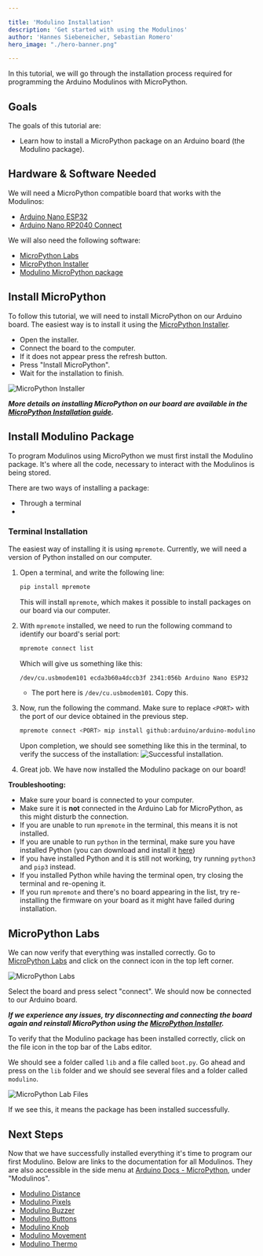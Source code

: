 ```yaml
---

title: 'Modulino Installation'
description: 'Get started with using the Modulinos'
author: 'Hannes Siebeneicher, Sebastian Romero'
hero_image: "./hero-banner.png"

---
```


In this tutorial, we will go through the installation process required for programming the Arduino Modulinos with MicroPython. 

## Goals

The goals of this tutorial are:

- Learn how to install a MicroPython package on an Arduino board (the Modulino package).

## Hardware & Software Needed

We will need a MicroPython compatible board that works with the Modulinos:
- [Arduino Nano ESP32](https://store.arduino.cc/products/nano-esp32?queryID=undefined)
- [Arduino Nano RP2040 Connect](https://store.arduino.cc/en-se/products/arduino-nano-rp2040-connect)

We will also need the following software:
- [MicroPython Labs](https://lab-micropython.arduino.cc/)
- [MicroPython Installer](https://labs.arduino.cc/en/labs/micropython-installer)
- [Modulino MicroPython package](https://github.com/arduino/arduino-modulino-mpy)

## Install MicroPython

To follow this tutorial, we will need to install MicroPython on our Arduino board. The easiest way is to install it using the [MicroPython Installer](https://labs.arduino.cc/en/labs/micropython-installer).

- Open the installer.
- Connect the board to the computer. 
- If it does not appear press the refresh button.
- Press "Install MicroPython".
- Wait for the installation to finish.

![MicroPython Installer](./assets/microPythonInstaller.png)

***More details on installing MicroPython on our board are available in the [MicroPython Installation guide]().***

## Install Modulino Package

To program Modulinos using MicroPython we must first install the Modulino package. It's where all the code, necessary to interact with the Modulinos is being stored.

There are two ways of installing a package:
- Through a terminal
- 

### Terminal Installation

The easiest way of installing it is using `mpremote`. Currently, we will need a version of Python installed on our computer.

1. Open a terminal, and write the following line:
   ```bash
   pip install mpremote 
   ```
   This will install `mpremote`, which makes it possible to install packages on our board via our computer.
2. With `mpremote` installed, we need to run the following command to identify our board's serial port:
   ```bash
   mpremote connect list
   ```
   
   Which will give us something like this:
   
   ```bash
   /dev/cu.usbmodem101 ecda3b60a4dccb3f 2341:056b Arduino Nano ESP32
   ```
   - The port here is `/dev/cu.usbmodem101`. Copy this.

3. Now, run the following the command. Make sure to replace `<PORT>` with the port of our device obtained in the previous step.
    ```bash
    mpremote connect <PORT> mip install github:arduino/arduino-modulino-mpy
    ```

    Upon completion, we should see something like this in the terminal, to verify the success of the installation:
    ![Successful installation.](assets/package-installed.png)

4. Great job. We have now installed the Modulino package on our board!

**Troubleshooting:**
- Make sure your board is connected to your computer.
- Make sure it is **not** connected in the Arduino Lab for MicroPython, as this might disturb the connection.
- If you are unable to run `mpremote` in the terminal, this means it is not installed.
- If you are unable to run `python` in the terminal, make sure you have installed Python (you can download and install it [here](https://www.python.org/downloads/))
- If you have installed Python and it is still not working, try running `python3` and `pip3` instead.
- If you installed Python while having the terminal open, try closing the terminal and re-opening it.
- If you run `mpremote` and there's no board appearing in the list, try re-installing the firmware on your board as it might have failed during installation. 

## MicroPython Labs

We can now verify that everything was installed correctly. Go to [MicroPython Labs](https://lab-micropython.arduino.cc/) and click on the connect icon in the top left corner.

![MicroPython Labs](./assets/microPythonLabs.png)

Select the board and press select "connect". We should now be connected to our Arduino board.

***If we experience any issues, try disconnecting and connecting the board again and reinstall MicroPython using the [MicroPython Installer](https://labs.arduino.cc/en/labs/micropython-installer).***

To verify that the Modulino package has been installed correctly, click on the file icon in the top bar of the Labs editor.

We should see a folder called `lib` and a file called `boot.py`. Go ahead and press on the `lib` folder and we should see several files and a folder called `modulino`.

![MicroPython Lab Files](./assets/microPythonLabsFiles.png)

If we see this, it means the package has been installed successfully.

## Next Steps

Now that we have successfully installed everything it's time to program our first Modulino. Below are links to the documentation for all Modulinos. They are also accessible in the side menu at [Arduino Docs - MicroPython](https://docs.arduino.cc/micropython/), under "Modulinos".

- [Modulino Distance](/micropython/modulinos/modulino-distance)
- [Modulino Pixels](/micropython/modulinos/modulino-pixels)
- [Modulino Buzzer](/micropython/modulinos/modulino-buzzer)
- [Modulino Buttons](/micropython/modulinos/modulino-buttons)
- [Modulino Knob](/micropython/modulinos/modulino-knob)
- [Modulino Movement](/micropython/modulinos/modulino-movement)
- [Modulino Thermo](/micropython/modulinos/modulino-thermo)